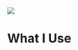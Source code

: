 <img src="https://capsule-render.vercel.app/api?type=waving&color=auto&height=300&text=Lim%20Junseok" />
<div>
  <h1>What I Use</h1>
</div>
